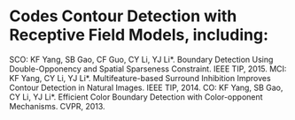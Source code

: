 # Codes Contour Detection with Receptive Field Models, including:
SCO:  KF Yang, SB Gao, CF Guo, CY Li, YJ Li*. Boundary Detection Using Double-Opponency and Spatial Sparseness Constraint. IEEE TIP, 2015.
MCI:  KF Yang, CY Li, YJ Li*. Multifeature-based Surround Inhibition Improves Contour Detection in Natural Images. IEEE TIP, 2014.
CO:   KF Yang, SB Gao, CY Li, YJ Li*. Efficient Color Boundary Detection with Color-opponent Mechanisms. CVPR, 2013.
